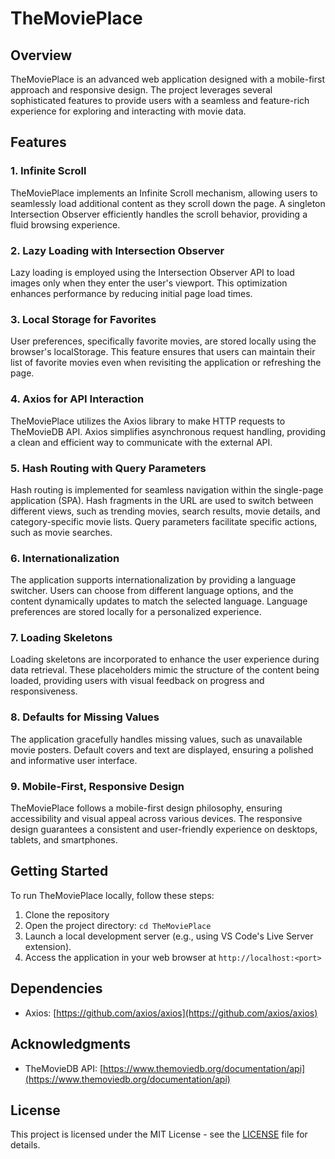 # TheMoviePlace

## Overview

TheMoviePlace is an advanced web application designed with a mobile-first approach and responsive design. The project leverages several sophisticated features to provide users with a seamless and feature-rich experience for exploring and interacting with movie data.

## Features

### 1. Infinite Scroll

TheMoviePlace implements an Infinite Scroll mechanism, allowing users to seamlessly load additional content as they scroll down the page. A singleton Intersection Observer efficiently handles the scroll behavior, providing a fluid browsing experience.

### 2. Lazy Loading with Intersection Observer

Lazy loading is employed using the Intersection Observer API to load images only when they enter the user's viewport. This optimization enhances performance by reducing initial page load times.

### 3. Local Storage for Favorites

User preferences, specifically favorite movies, are stored locally using the browser's localStorage. This feature ensures that users can maintain their list of favorite movies even when revisiting the application or refreshing the page.

### 4. Axios for API Interaction

TheMoviePlace utilizes the Axios library to make HTTP requests to TheMovieDB API. Axios simplifies asynchronous request handling, providing a clean and efficient way to communicate with the external API.

### 5. Hash Routing with Query Parameters

Hash routing is implemented for seamless navigation within the single-page application (SPA). Hash fragments in the URL are used to switch between different views, such as trending movies, search results, movie details, and category-specific movie lists. Query parameters facilitate specific actions, such as movie searches.

### 6. Internationalization

The application supports internationalization by providing a language switcher. Users can choose from different language options, and the content dynamically updates to match the selected language. Language preferences are stored locally for a personalized experience.

### 7. Loading Skeletons

Loading skeletons are incorporated to enhance the user experience during data retrieval. These placeholders mimic the structure of the content being loaded, providing users with visual feedback on progress and responsiveness.

### 8. Defaults for Missing Values

The application gracefully handles missing values, such as unavailable movie posters. Default covers and text are displayed, ensuring a polished and informative user interface.

### 9. Mobile-First, Responsive Design

TheMoviePlace follows a mobile-first design philosophy, ensuring accessibility and visual appeal across various devices. The responsive design guarantees a consistent and user-friendly experience on desktops, tablets, and smartphones.

## Getting Started

To run TheMoviePlace locally, follow these steps:

1. Clone the repository
2. Open the project directory: `cd TheMoviePlace`
3. Launch a local development server (e.g., using VS Code's Live Server extension).
4. Access the application in your web browser at `http://localhost:<port>`

## Dependencies

- Axios: [https://github.com/axios/axios](https://github.com/axios/axios)

## Acknowledgments

- TheMovieDB API: [https://www.themoviedb.org/documentation/api](https://www.themoviedb.org/documentation/api)

## License

This project is licensed under the MIT License - see the [LICENSE](LICENSE) file for details.
